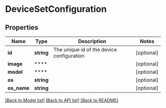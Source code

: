 # DeviceSetConfiguration

## Properties
Name | Type | Description | Notes
------------ | ------------- | ------------- | -------------
**id** | **string** | The unique id of the device configuration | [optional] 
**image** | **** |  | [optional] 
**model** | **** |  | [optional] 
**os** | **string** |  | [optional] 
**os_name** | **string** |  | [optional] 

[[Back to Model list]](../README.md#documentation-for-models) [[Back to API list]](../README.md#documentation-for-api-endpoints) [[Back to README]](../README.md)

